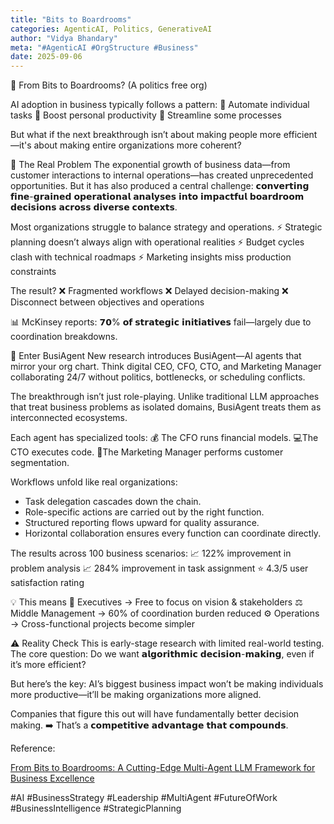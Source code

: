 ```yaml
---
title: "Bits to Boardrooms"
categories: AgenticAI, Politics, GenerativeAI
author: "Vidya Bhandary"
meta: "#AgenticAI #OrgStructure #Business"
date: 2025-09-06
---
```


🤖 From Bits to Boardrooms? (A politics free org) 

AI adoption in business typically follows a pattern:
 🔹 Automate individual tasks 
 🔹 Boost personal productivity
 🔹 Streamline some processes 

But what if the next breakthrough isn’t about making people more efficient—it's about making entire organizations more coherent?

🎯 The Real Problem 
The exponential growth of business data—from customer interactions to internal operations—has created unprecedented opportunities. But it has also produced a central challenge: 𝗰𝗼𝗻𝘃𝗲𝗿𝘁𝗶𝗻𝗴 𝗳𝗶𝗻𝗲-𝗴𝗿𝗮𝗶𝗻𝗲𝗱 𝗼𝗽𝗲𝗿𝗮𝘁𝗶𝗼𝗻𝗮𝗹 𝗮𝗻𝗮𝗹𝘆𝘀𝗲𝘀 𝗶𝗻𝘁𝗼 𝗶𝗺𝗽𝗮𝗰𝘁𝗳𝘂𝗹 𝗯𝗼𝗮𝗿𝗱𝗿𝗼𝗼𝗺 𝗱𝗲𝗰𝗶𝘀𝗶𝗼𝗻𝘀 𝗮𝗰𝗿𝗼𝘀𝘀 𝗱𝗶𝘃𝗲𝗿𝘀𝗲 𝗰𝗼𝗻𝘁𝗲𝘅𝘁𝘀.

Most organizations struggle to balance strategy and operations. 
 ⚡ Strategic planning doesn’t always align with operational realities
 ⚡ Budget cycles clash with technical roadmaps
 ⚡ Marketing insights miss production constraints

The result?
 ❌ Fragmented workflows
 ❌ Delayed decision-making
 ❌ Disconnect between objectives and operations

📊 McKinsey reports: 𝟳𝟬% 𝗼𝗳 𝘀𝘁𝗿𝗮𝘁𝗲𝗴𝗶𝗰 𝗶𝗻𝗶𝘁𝗶𝗮𝘁𝗶𝘃𝗲𝘀 fail—largely due to coordination breakdowns.

🚀 Enter BusiAgent
New research introduces BusiAgent—AI agents that mirror your org chart. Think digital CEO, CFO, CTO, and Marketing Manager collaborating 24/7 without politics, bottlenecks, or scheduling conflicts.

The breakthrough isn’t just role-playing. Unlike traditional LLM approaches that treat business problems as isolated domains, BusiAgent treats them as interconnected ecosystems.

Each agent has specialized tools:
💰 The CFO runs financial models.
💻The CTO executes code.
📣The Marketing Manager performs customer segmentation.

Workflows unfold like real organizations:
- Task delegation cascades down the chain.
- Role-specific actions are carried out by the right function.
- Structured reporting flows upward for quality assurance.
- Horizontal collaboration ensures every function can coordinate directly.

The results across 100 business scenarios:
📈 122% improvement in problem analysis
📈 284% improvement in task assignment
⭐ 4.3/5 user satisfaction rating

💡 This means
👔 Executives → Free to focus on vision & stakeholders
 ⚖️ Middle Management → 60% of coordination burden reduced
 ⚙️ Operations → Cross-functional projects become simpler

⚠️ Reality Check
This is early-stage research with limited real-world testing.
 The core question: Do we want 𝗮𝗹𝗴𝗼𝗿𝗶𝘁𝗵𝗺𝗶𝗰 𝗱𝗲𝗰𝗶𝘀𝗶𝗼𝗻-𝗺𝗮𝗸𝗶𝗻𝗴, even if it’s more efficient?

But here’s the key: AI’s biggest business impact won’t be making individuals more productive—it’ll be making organizations more aligned.

Companies that figure this out will have fundamentally better decision making. 
➡️ That’s a 𝗰𝗼𝗺𝗽𝗲𝘁𝗶𝘁𝗶𝘃𝗲 𝗮𝗱𝘃𝗮𝗻𝘁𝗮𝗴𝗲 𝘁𝗵𝗮𝘁 𝗰𝗼𝗺𝗽𝗼𝘂𝗻𝗱𝘀.

Reference:

[From Bits to Boardrooms: A Cutting-Edge Multi-Agent LLM Framework for Business Excellence](https://arxiv.org/abs/2508.15447v1)

#AI #BusinessStrategy #Leadership #MultiAgent #FutureOfWork  #BusinessIntelligence #StrategicPlanning  
